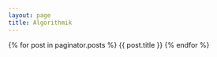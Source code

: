 ```yaml
---
layout: page
title: Algorithmik
---
```


{% for post in paginator.posts %}
{{ post.title }}
{% endfor %}